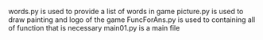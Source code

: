 words.py is used to provide a list of words in game
picture.py is used to draw painting and logo of the game
FuncForAns.py is used to containing all of function that is necessary
main01.py is a main file 
